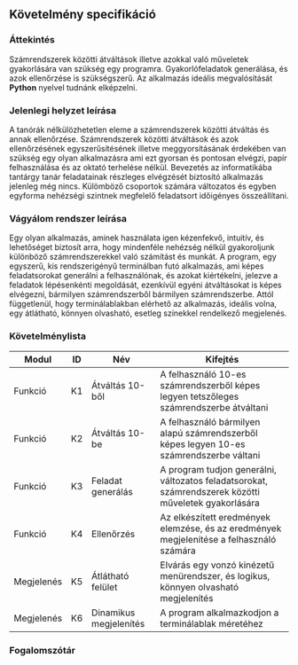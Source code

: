 ## Követelmény specifikáció

### Áttekintés
Számrendszerek közötti átváltások illetve azokkal való műveletek gyakorlására van szükség egy programra. Gyakorlófeladatok generálása, és azok ellenőrzése is szükségszerű. Az alkalmazás ideális megvalósítását **Python** nyelvel tudnánk elképzelni.

### Jelenlegi helyzet leírása
A tanórák nélkülözhetetlen eleme a számrendszerek közötti átváltás és annak ellenőrzése.
Számrendszerek közötti átváltások és azok ellenőrzésének egyszerűsítésének illetve meggyorsításának érdekében van szükség egy olyan alkalmazásra ami
ezt gyorsan és pontosan elvégzi, papír felhasználása és az oktató terhelése nélkül. Bevezetés az informatikába tantárgy tanár feladatainak részleges elvégzését biztosító alkalmazás jelenleg még nincs. Külömböző csoportok számára változatos és egyben egyforma nehézségi szintnek megfelelő feladatsort időigényes összeállítani.

### Vágyálom rendszer leírása
Egy olyan alkalmazás, aminek használata igen kézenfekvő, intuitív, és lehetőséget biztosít arra, hogy mindenféle nehézség nélkül gyakoroljunk különböző számrendszerekkel való számítást és munkát. A program, egy egyszerű, kis rendszerigényű terminálban futó alkalmazás, ami képes feladatsorokat generálni a felhasználónak, és azokat kiértékelni, jelezve a feladatok lépésenkénti megoldását, ezenkívül egyéni átváltásokat is képes elvégezni, bármilyen számrendszerből bármilyen számrendszerbe. Attól függetlenül, hogy terminálablakban elérhető az alkalmazás, ideális volna, egy átlátható, könnyen olvasható, esetleg színekkel rendelkező megjelenés.

### Követelménylista

| Modul | ID  | Név | Kifejtés |
| ----- | --- | --- | -------- |
| Funkció	| K1	| Átváltás 10-ből		| A felhasználó 10-es számrendszerből képes legyen tetszőleges számrendszerbe átváltani			|
| Funkció	| K2	| Átváltás 10-be		| A felhasználó bármilyen alapú számrendszerből képes legyen 10-es számrendszerbe váltani		|
| Funkció	| K3	| Feladat generálás		| A program tudjon generálni, változatos feladatsorokat, számrendszerek közötti műveletek gyakorlására	|
| Funkció 	| K4	| Ellenőrzés			| Az elkészített eredmények elemzése, és az eredmények megjelenítése a felhasználó számára		|
| Megjelenés	| K5	| Átlátható felület		| Elvárás egy vonzó kinézetű menürendszer, és logikus, könnyen olvasható megjelenítés			|
| Megjelenés	| K6	| Dinamikus megjelenítés	| A program alkalmazkodjon a terminálablak méretéhez							|

### Fogalomszótár
